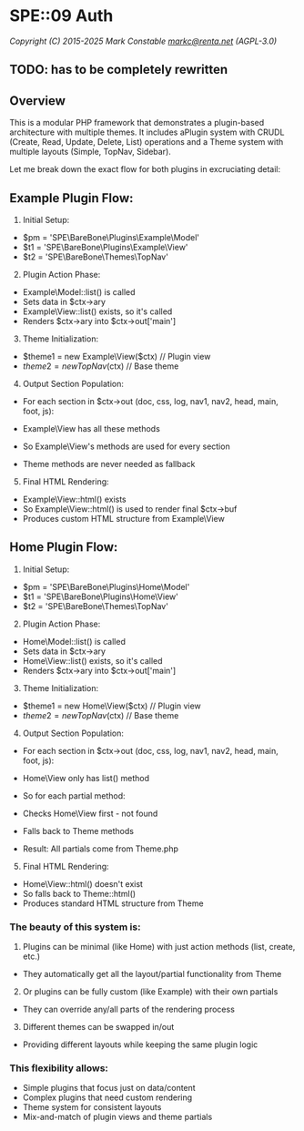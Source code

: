 # SPE::09 Auth

_Copyright (C) 2015-2025 Mark Constable <markc@renta.net> (AGPL-3.0)_

## TODO: has to be completely rewritten

## Overview

This is a modular PHP framework that demonstrates a plugin-based architecture with multiple themes. It includes aPlugin system with CRUDL (Create, Read, Update, Delete, List) operations and a Theme system with multiple layouts (Simple, TopNav, Sidebar).

Let me break down the exact flow for both plugins in excruciating detail:

## Example Plugin Flow:

1. Initial Setup:

 - $pm = 'SPE\BareBone\Plugins\Example\Model'
 - $t1 = 'SPE\BareBone\Plugins\Example\View'
 - $t2 = 'SPE\BareBone\Themes\TopNav'

2. Plugin Action Phase:

 - Example\Model::list() is called
 - Sets data in $ctx->ary
 - Example\View::list() exists, so it's called
 - Renders $ctx->ary into $ctx->out['main']

3. Theme Initialization:

 - $theme1 = new Example\View($ctx) // Plugin view
 - $theme2 = new TopNav($ctx) // Base theme

4. Output Section Population:

 - For each section in $ctx->out (doc, css, log, nav1, nav2, head, main, foot, js):

 - Example\View has all these methods
 - So Example\View's methods are used for every section
 - Theme methods are never needed as fallback

5. Final HTML Rendering:

 - Example\View::html() exists
 - So Example\View::html() is used to render final $ctx->buf
 - Produces custom HTML structure from Example\View

## Home Plugin Flow:

1. Initial Setup:

 - $pm = 'SPE\BareBone\Plugins\Home\Model'
 - $t1 = 'SPE\BareBone\Plugins\Home\View'
 - $t2 = 'SPE\BareBone\Themes\TopNav'

2. Plugin Action Phase:

 - Home\Model::list() is called
 - Sets data in $ctx->ary
 - Home\View::list() exists, so it's called
 - Renders $ctx->ary into $ctx->out['main']

3. Theme Initialization:

 - $theme1 = new Home\View($ctx) // Plugin view
 - $theme2 = new TopNav($ctx) // Base theme

4. Output Section Population:

 - For each section in $ctx->out (doc, css, log, nav1, nav2, head, main, foot, js):

 - Home\View only has list() method
 - So for each partial method:
  - Checks Home\View first - not found
  - Falls back to Theme methods
 - Result: All partials come from Theme.php

5. Final HTML Rendering:

 - Home\View::html() doesn't exist
 - So falls back to Theme::html()
 - Produces standard HTML structure from Theme

### The beauty of this system is:

1. Plugins can be minimal (like Home) with just action methods (list, create, etc.)
 - They automatically get all the layout/partial functionality from Theme
2. Or plugins can be fully custom (like Example) with their own partials
 - They can override any/all parts of the rendering process
3. Different themes can be swapped in/out
 - Providing different layouts while keeping the same plugin logic

### This flexibility allows:

- Simple plugins that focus just on data/content
- Complex plugins that need custom rendering
- Theme system for consistent layouts
- Mix-and-match of plugin views and theme partials
